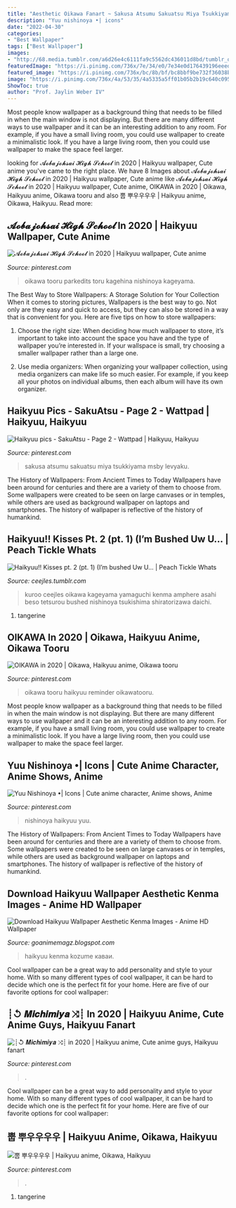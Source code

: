 ```yaml
---
title: "Aesthetic Oikawa Fanart ~ Sakusa Atsumu Sakuatsu Miya Tsukkiyama Msby Levyaku"
description: "Yuu nishinoya •| icons"
date: "2022-04-30"
categories:
- "Best Wallpaper"
tags: ["Best Wallpaper"]
images:
- "http://68.media.tumblr.com/a6d26e4c6111fa9c5562dc436011d8bd/tumblr_o07xy1qg7C1sbi637o1_1280.png"
featuredImage: "https://i.pinimg.com/736x/7e/34/e0/7e34e0d176439196eeed39028ec2933e.jpg"
featured_image: "https://i.pinimg.com/736x/bc/8b/bf/bc8bbf9be732f36038b1d7fb2a7beb76.jpg"
image: "https://i.pinimg.com/736x/4a/53/35/4a5335a5ff01b05b2b19c640c09573b9.jpg"
ShowToc: true
author: "Prof. Jaylin Weber IV"
---
```



Most people know wallpaper as a background thing that needs to be filled in when the main window is not displaying. But there are many different ways to use wallpaper and it can be an interesting addition to any room. For example, if you have a small living room, you could use wallpaper to create a minimalistic look. If you have a large living room, then you could use wallpaper to make the space feel larger.

	

		
looking for 𝓐𝓸𝓫𝓪𝓳𝓸𝓱𝓼𝓪𝓲 𝓗𝓲𝓰𝓱 𝓢𝓬𝓱𝓸𝓸𝓵 in 2020 | Haikyuu wallpaper, Cute anime you've came to the right place. We have 8 Images about 𝓐𝓸𝓫𝓪𝓳𝓸𝓱𝓼𝓪𝓲 𝓗𝓲𝓰𝓱 𝓢𝓬𝓱𝓸𝓸𝓵 in 2020 | Haikyuu wallpaper, Cute anime like 𝓐𝓸𝓫𝓪𝓳𝓸𝓱𝓼𝓪𝓲 𝓗𝓲𝓰𝓱 𝓢𝓬𝓱𝓸𝓸𝓵 in 2020 | Haikyuu wallpaper, Cute anime, OIKAWA in 2020 | Oikawa, Haikyuu anime, Oikawa tooru and also 뿝 뿌우우우우 | Haikyuu anime, Oikawa, Haikyuu. Read more:
		
    
## 𝓐𝓸𝓫𝓪𝓳𝓸𝓱𝓼𝓪𝓲 𝓗𝓲𝓰𝓱 𝓢𝓬𝓱𝓸𝓸𝓵 In 2020 | Haikyuu Wallpaper, Cute Anime

<img loading=lazy src="https://i.pinimg.com/736x/2d/2c/60/2d2c6009bd7ee2093dd841ca602f4c81.jpg" onerror="this.onerror=null;this.src='https://tse1.mm.bing.net/th?id=OIP.ILQZwyRi1QDWO31nMh_JrQHaNK&amp;pid=15.1';" alt="𝓐𝓸𝓫𝓪𝓳𝓸𝓱𝓼𝓪𝓲 𝓗𝓲𝓰𝓱 𝓢𝓬𝓱𝓸𝓸𝓵 in 2020 | Haikyuu wallpaper, Cute anime">

_Source: pinterest.com_

>oikawa tooru parkedits toru kagehina nishinoya kageyama. 

	

The Best Way to Store Wallpapers: A Storage Solution for Your Collection
When it comes to storing pictures, Wallpapers is the best way to go. Not only are they easy and quick to access, but they can also be stored in a way that is convenient for you. Here are five tips on how to store wallpapers:
1) Choose the right size: When deciding how much wallpaper to store, it’s important to take into account the space you have and the type of wallpaper you’re interested in. If your wallspace is small, try choosing a smaller wallpaper rather than a large one.

2) Use media organizers: When organizing your wallpaper collection, using media organizers can make life so much easier. For example, if you keep all your photos on individual albums, then each album will have its own organizer.

    
## Haikyuu Pics - SakuAtsu - Page 2 - Wattpad | Haikyuu, Haikyuu

<img loading=lazy src="https://i.pinimg.com/736x/4a/53/35/4a5335a5ff01b05b2b19c640c09573b9.jpg" onerror="this.onerror=null;this.src='https://tse1.mm.bing.net/th?id=OIP.8L4hHKL5JDcYwvrHYxkNrQHaGP&amp;pid=15.1';" alt="Haikyuu pics - SakuAtsu - Page 2 - Wattpad | Haikyuu, Haikyuu">

_Source: pinterest.com_

>sakusa atsumu sakuatsu miya tsukkiyama msby levyaku. 

	

The History of Wallpapers: From Ancient Times to Today
Wallpapers have been around for centuries and there are a variety of them to choose from. Some wallpapers were created to be seen on large canvases or in temples, while others are used as background wallpaper on laptops and smartphones. The history of wallpaper is reflective of the history of humankind.

    
## Haikyuu!! Kisses Pt. 2 (pt. 1) (I’m Bushed Uw U... | Peach Tickle Whats

<img loading=lazy src="http://68.media.tumblr.com/a6d26e4c6111fa9c5562dc436011d8bd/tumblr_o07xy1qg7C1sbi637o1_1280.png" onerror="this.onerror=null;this.src='https://tse1.mm.bing.net/th?id=OIP.IEa90Ib49ufus8msP1btLAHaJ4&amp;pid=15.1';" alt="Haikyuu!! Kisses pt. 2 (pt. 1) (I’m bushed Uw U... | Peach Tickle Whats">

_Source: ceejles.tumblr.com_

>kuroo ceejles oikawa kageyama yamaguchi kenma amphere asahi beso tetsurou bushed nishinoya tsukishima shiratorizawa daichi. 

	

1. tangerine 

    
## OIKAWA In 2020 | Oikawa, Haikyuu Anime, Oikawa Tooru

<img loading=lazy src="https://i.pinimg.com/736x/7e/34/e0/7e34e0d176439196eeed39028ec2933e.jpg" onerror="this.onerror=null;this.src='https://tse4.mm.bing.net/th?id=OIP.aWhhWVmsec64wMhUYEWB1wHaHa&amp;pid=15.1';" alt="OIKAWA in 2020 | Oikawa, Haikyuu anime, Oikawa tooru">

_Source: pinterest.com_

>oikawa tooru haikyuu reminder oikawatooru. 

	

Most people know wallpaper as a background thing that needs to be filled in when the main window is not displaying. But there are many different ways to use wallpaper and it can be an interesting addition to any room. For example, if you have a small living room, you could use wallpaper to create a minimalistic look. If you have a large living room, then you could use wallpaper to make the space feel larger.

    
## Yuu Nishinoya •| Icons | Cute Anime Character, Anime Shows, Anime

<img loading=lazy src="https://i.pinimg.com/736x/fd/e1/0d/fde10df214ff1248943c382654136904.jpg" onerror="this.onerror=null;this.src='https://tse4.mm.bing.net/th?id=OIP.ENm00rtktI9wzqDIQ5UC6wHaHa&amp;pid=15.1';" alt="Yuu Nishinoya •| Icons | Cute anime character, Anime shows, Anime">

_Source: pinterest.com_

>nishinoya haikyuu yuu. 

	

The History of Wallpapers: From Ancient Times to Today
Wallpapers have been around for centuries and there are a variety of them to choose from. Some wallpapers were created to be seen on large canvases or in temples, while others are used as background wallpaper on laptops and smartphones. The history of wallpaper is reflective of the history of humankind.

    
## Download Haikyuu Wallpaper Aesthetic Kenma Images - Anime HD Wallpaper

<img loading=lazy src="https://i.pinimg.com/originals/c1/5c/77/c15c77079f89b8eed89aaac23263e05b.jpg" onerror="this.onerror=null;this.src='https://tse4.mm.bing.net/th?id=OIP.CtMpSaJLCNfGxtAwr8IlIgHaGi&amp;pid=15.1';" alt="Download Haikyuu Wallpaper Aesthetic Kenma Images - Anime HD Wallpaper">

_Source: goanimemagz.blogspot.com_

>haikyuu kenma kozume каваи. 

	

Cool wallpaper can be a great way to add personality and style to your home. With so many different types of cool wallpaper, it can be hard to decide which one is the perfect fit for your home. Here are five of our favorite options for cool wallpaper: 

    
## ┊↺ 𝑴𝒊𝒄𝒉𝒊𝒎𝒊𝒚𝒂 ⤨┊ In 2020 | Haikyuu Anime, Cute Anime Guys, Haikyuu Fanart

<img loading=lazy src="https://i.pinimg.com/736x/bc/8b/bf/bc8bbf9be732f36038b1d7fb2a7beb76.jpg" onerror="this.onerror=null;this.src='https://tse2.mm.bing.net/th?id=OIP.uzpkZFdqvRV86H03jbDDhQHaHa&amp;pid=15.1';" alt="┊↺ 𝑴𝒊𝒄𝒉𝒊𝒎𝒊𝒚𝒂 ⤨┊ in 2020 | Haikyuu anime, Cute anime guys, Haikyuu fanart">

_Source: pinterest.com_

>. 

	

Cool wallpaper can be a great way to add personality and style to your home. With so many different types of cool wallpaper, it can be hard to decide which one is the perfect fit for your home. Here are five of our favorite options for cool wallpaper: 

    
## 뿝 뿌우우우우 | Haikyuu Anime, Oikawa, Haikyuu

<img loading=lazy src="https://i.pinimg.com/originals/71/33/b7/7133b72b5ef28a6a6d88446a57cff00f.jpg" onerror="this.onerror=null;this.src='https://tse4.mm.bing.net/th?id=OIP.zPca194QcHwDiuXxctMn0gHaIV&amp;pid=15.1';" alt="뿝 뿌우우우우 | Haikyuu anime, Oikawa, Haikyuu">

_Source: pinterest.com_

>. 

	

1. tangerine 

